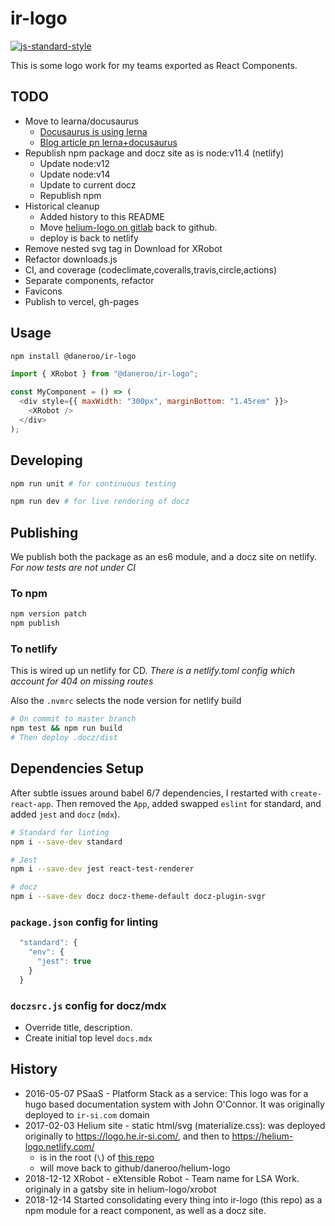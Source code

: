 # ir-logo

<!-- Badges -->

[![js-standard-style](https://img.shields.io/badge/code%20style-standard-brightgreen.svg)](http://standardjs.com)

This is some logo work for my teams exported as React Components.

## TODO

- Move to learna/docusaurus
  - [Docusaurus is using lerna](https://docusaurus.io/blog/2019/12/30/docusaurus-2019-recap)
  - [Blog article pn lerna+docusaurus](https://morioh.com/p/0ce1f859accb)
- Republish npm package and docz site as is node:v11.4 (netlify)
  - Update node:v12
  - Update node:v14
  - Update to current docz
  - Republish npm
- Historical cleanup
  - Added history to this README
  - Move [helium-logo on gitlab](https://gitlab.com/daneroo/helium-xrobot-logo) back to github.
  - deploy is back to netlify
- Remove nested svg tag in Download for XRobot
- Refactor downloads.js
- CI, and coverage (codeclimate,coveralls,travis,circle,actions)
- Separate components, refactor
- Favicons
- Publish to vercel, gh-pages

## Usage

```bash
npm install @daneroo/ir-logo
```

```js
import { XRobot } from "@daneroo/ir-logo";

const MyComponent = () => (
  <div style={{ maxWidth: "300px", marginBottom: "1.45rem" }}>
    <XRobot />
  </div>
);
```

## Developing

```bash
npm run unit # for continuous testing

npm run dev # for live rendering of docz
```

## Publishing

We publish both the package as an es6 module, and a docz site on netlify.
_For now tests are not under CI_

### To npm

```bash
npm version patch
npm publish
```

### To netlify

This is wired up un netlify for CD.
_There is a netlify.toml config which account for 404 on missing routes_

Also the `.nvmrc` selects the node version for netlify build

```bash
# On commit to master branch
npm test && npm run build
# Then deploy .docz/dist
```

## Dependencies Setup

After subtle issues around babel 6/7 dependencies, I restarted with `create-react-app`. Then removed the `App`, added swapped `eslint` for standard, and added `jest` and `docz` (`mdx`).

```bash
# Standard for linting
npm i --save-dev standard

# Jest
npm i --save-dev jest react-test-renderer

# docz
npm i --save-dev docz docz-theme-default docz-plugin-svgr
```

### `package.json` config for linting

```js
  "standard": {
    "env": {
      "jest": true
    }
  }
```

### `doczsrc.js` config for docz/mdx

- Override title, description.
- Create initial top level `docs.mdx`

## History

- 2016-05-07 PSaaS - Platform Stack as a service: This logo was for a hugo based documentation system with John O'Connor. It was originally deployed to `ir-si.com` domain
- 2017-02-03 Helium site - static html/svg (materialize.css): was deployed originally to <https://logo.he.ir-si.com/>, and then to <https://helium-logo.netlify.com/>
  - is in the root (`\`) of [this repo](https://gitlab.com/daneroo/helium-xrobot-logo)
  - will move back to github/daneroo/helium-logo
- 2018-12-12 XRobot - eXtensible Robot - Team name for LSA Work. originaly in a gatsby site in helium-logo/xrobot
- 2018-12-14 Started consolidating every thing into ir-logo (this repo) as a npm module for a react component, as well as a docz site.
